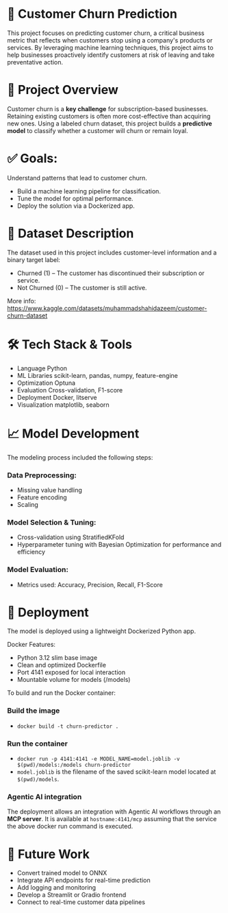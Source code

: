 # 🧠 Customer Churn Prediction
This project focuses on predicting customer churn, a critical business metric that reflects when customers stop using a company's products or services. By leveraging machine learning techniques, this project aims to help businesses proactively identify customers at risk of leaving and take preventative action.

# 📂 Project Overview
Customer churn is a **key challenge** for subscription-based businesses. Retaining existing customers is often more cost-effective than acquiring new ones. Using a labeled churn dataset, this project builds a **predictive model** to classify whether a customer will churn or remain loyal.

# ✅ Goals:
Understand patterns that lead to customer churn.
* Build a machine learning pipeline for classification.
* Tune the model for optimal performance.
* Deploy the solution via a Dockerized app.

# 🧾 Dataset Description
The dataset used in this project includes customer-level information and a binary target label:
* Churned (1) – The customer has discontinued their subscription or service.
* Not Churned (0) – The customer is still active.

More info: https://www.kaggle.com/datasets/muhammadshahidazeem/customer-churn-dataset


# 🛠️ Tech Stack & Tools
* Language	Python
* ML Libraries	scikit-learn, pandas, numpy, feature-engine
* Optimization	Optuna 
* Evaluation	Cross-validation, F1-score
* Deployment	Docker, litserve
* Visualization	matplotlib, seaborn

# 📈 Model Development
The modeling process included the following steps:

### Data Preprocessing:
* Missing value handling
* Feature encoding
* Scaling

### Model Selection & Tuning:
* Cross-validation using StratifiedKFold
* Hyperparameter tuning with Bayesian Optimization for performance and efficiency

### Model Evaluation:
* Metrics used: Accuracy, Precision, Recall, F1-Score

# 🚢 Deployment
The model is deployed using a lightweight Dockerized Python app.

Docker Features:
* Python 3.12 slim base image
* Clean and optimized Dockerfile
* Port 4141 exposed for local interaction
* Mountable volume for models (/models)

To build and run the Docker container:
### Build the image
* ``docker build -t churn-predictor .``

### Run the container
* ``docker run -p 4141:4141 -e MODEL_NAME=model.joblib -v $(pwd)/models:/models churn-predictor``
* ``model.joblib`` is the filename of the saved scikit-learn model located at ``$(pwd)/models``.

### Agentic AI integration
The deployment allows an integration with Agentic AI workflows through an **MCP server**. It is available at ``hostname:4141/mcp`` assuming that the service the above docker run command is executed.


# 🧪 Future Work
* Convert trained model to ONNX
* Integrate API endpoints for real-time prediction
* Add logging and monitoring
* Develop a Streamlit or Gradio frontend
* Connect to real-time customer data pipelines
